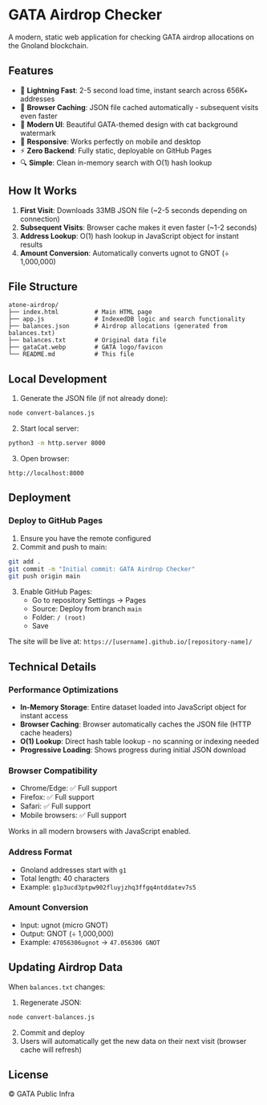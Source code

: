 # GATA Airdrop Checker

A modern, static web application for checking GATA airdrop allocations on the Gnoland blockchain.

## Features

- 🚀 **Lightning Fast**: 2-5 second load time, instant search across 656K+ addresses
- 💾 **Browser Caching**: JSON file cached automatically - subsequent visits even faster
- 🎨 **Modern UI**: Beautiful GATA-themed design with cat background watermark
- 📱 **Responsive**: Works perfectly on mobile and desktop
- ⚡ **Zero Backend**: Fully static, deployable on GitHub Pages
- 🔍 **Simple**: Clean in-memory search with O(1) hash lookup

## How It Works

1. **First Visit**: Downloads 33MB JSON file (~2-5 seconds depending on connection)
2. **Subsequent Visits**: Browser cache makes it even faster (~1-2 seconds)
3. **Address Lookup**: O(1) hash lookup in JavaScript object for instant results
4. **Amount Conversion**: Automatically converts ugnot to GNOT (÷ 1,000,000)

## File Structure

```
atone-airdrop/
├── index.html          # Main HTML page
├── app.js              # IndexedDB logic and search functionality
├── balances.json       # Airdrop allocations (generated from balances.txt)
├── balances.txt        # Original data file
├── gataCat.webp        # GATA logo/favicon
└── README.md           # This file
```

## Local Development

1. Generate the JSON file (if not already done):
```bash
node convert-balances.js
```

2. Start local server:
```bash
python3 -m http.server 8000
```

3. Open browser:
```
http://localhost:8000
```

## Deployment

### Deploy to GitHub Pages

1. Ensure you have the remote configured
2. Commit and push to main:
```bash
git add .
git commit -m "Initial commit: GATA Airdrop Checker"
git push origin main
```

3. Enable GitHub Pages:
   - Go to repository Settings → Pages
   - Source: Deploy from branch `main`
   - Folder: `/ (root)`
   - Save

The site will be live at: `https://[username].github.io/[repository-name]/`

## Technical Details

### Performance Optimizations

- **In-Memory Storage**: Entire dataset loaded into JavaScript object for instant access
- **Browser Caching**: Browser automatically caches the JSON file (HTTP cache headers)
- **O(1) Lookup**: Direct hash table lookup - no scanning or indexing needed
- **Progressive Loading**: Shows progress during initial JSON download

### Browser Compatibility

- Chrome/Edge: ✅ Full support
- Firefox: ✅ Full support
- Safari: ✅ Full support
- Mobile browsers: ✅ Full support

Works in all modern browsers with JavaScript enabled.

### Address Format

- Gnoland addresses start with `g1`
- Total length: 40 characters
- Example: `g1p3ucd3ptpw902fluyjzhq3ffgq4ntddatev7s5`

### Amount Conversion

- Input: ugnot (micro GNOT)
- Output: GNOT (÷ 1,000,000)
- Example: `47056306ugnot` → `47.056306 GNOT`

## Updating Airdrop Data

When `balances.txt` changes:

1. Regenerate JSON:
```bash
node convert-balances.js
```

2. Commit and deploy
3. Users will automatically get the new data on their next visit (browser cache will refresh)

## License

© GATA Public Infra

